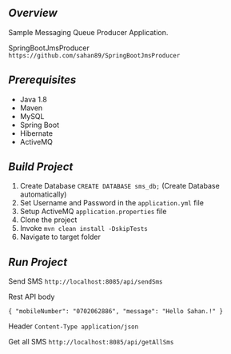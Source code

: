 ## *Overview*
Sample Messaging Queue Producer Application.

SpringBootJmsProducer `https://github.com/sahan89/SpringBootJmsProducer`

## *Prerequisites*
* Java 1.8
* Maven
* MySQL
* Spring Boot
* Hibernate
* ActiveMQ

## *Build Project*
1. Create Database ```CREATE DATABASE sms_db;``` (Create Database automatically) 
2. Set Username and Password in the ```application.yml``` file
2. Setup ActiveMQ ```application.properties``` file
3. Clone the project
4. Invoke ```mvn clean install -DskipTests```
5. Navigate to target folder

## *Run Project*

Send SMS ```http://localhost:8085/api/sendSms```

Rest API body

`{
     "mobileNumber": "0702062886",
     "message": "Hello Sahan.!"
 }`

Header
`Content-Type application/json`

Get all SMS
`http://localhost:8085/api/getAllSms`
